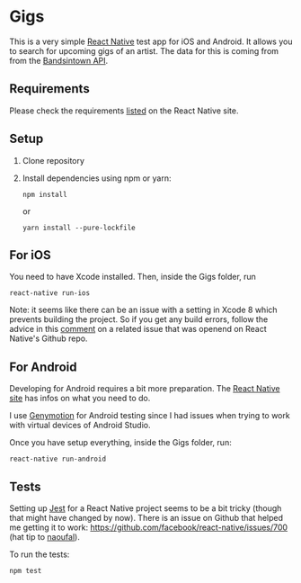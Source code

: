 # Gigs

This is a very simple [React Native](https://github.com/facebook/react-native) test app for iOS and Android. It allows you to search for upcoming gigs of an artist. The data for this is coming from from the [Bandsintown API](https://www.bandsintown.com/api/overview).

## Requirements

Please check the requirements [listed](http://facebook.github.io/react-native/docs/getting-started.html#requirements) on the React Native site.

## Setup

1. Clone repository
2. Install dependencies using npm or yarn:

	```
	npm install
	```

	or

	```
	yarn install --pure-lockfile
	```

## For iOS

You need to have Xcode installed. Then, inside the Gigs folder, run

```
react-native run-ios
```

Note: it seems like there can be an issue with a setting in Xcode 8 which prevents building the project. So if you get any build errors, follow the advice in this [comment](https://github.com/facebook/react-native/issues/8584#issuecomment-236366222) on a related issue that was openend on React Native's Github repo.

## For Android

Developing for Android requires a bit more preparation. The [React Native site](http://facebook.github.io/react-native/docs/getting-started.html#requirements) has infos on what you need to do.

I use [Genymotion](https://www.genymotion.com) for Android testing since I had issues when trying to work with virtual devices of Android Studio.

Once you have setup everything, inside the Gigs folder, run:

```
react-native run-android
```

## Tests

Setting up [Jest](http://facebook.github.io/jest/) for a React Native project seems to be a bit tricky (though that might have changed by now). There is an issue on Github that helped me getting it to work: https://github.com/facebook/react-native/issues/700 (hat tip to [naoufal](https://github.com/naoufal)).

To run the tests:

```
npm test
```
